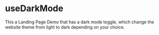 # useDarkMode
This a Landing Page Demo that has a dark mode toggle, which change the website theme from light to dark depending on your choice.

